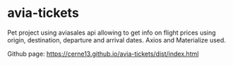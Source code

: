 # avia-tickets
Pet project using aviasales api allowing to get info on flight prices using origin, destination, departure and arrival dates. Axios and Materialize used.

Github page: https://cerne13.github.io/avia-tickets/dist/index.html
